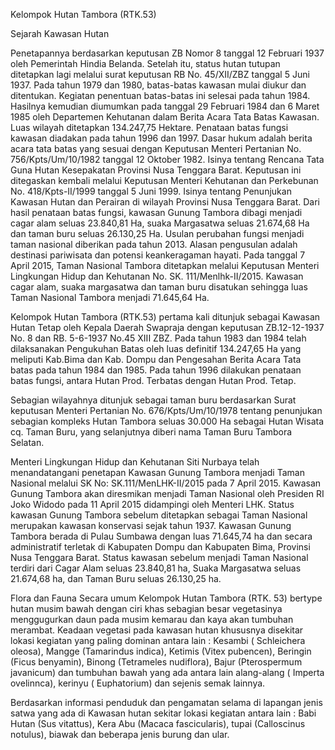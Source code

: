 Kelompok Hutan Tambora (RTK.53)

Sejarah Kawasan Hutan

Penetapannya berdasarkan keputusan ZB Nomor 8 tanggal 12 Februari 1937 oleh Pemerintah Hindia Belanda. Setelah itu, status hutan tutupan ditetapkan lagi melalui surat keputusan RB No. 45/XII/ZBZ tanggal 5 Juni 1937. Pada tahun 1979 dan 1980, batas-batas kawasan mulai diukur dan ditentukan. Kegiatan penentuan batas-batas ini selesai pada tahun 1984. Hasilnya kemudian diumumkan pada tanggal 29 Februari 1984 dan 6 Maret 1985 oleh Departemen Kehutanan dalam Berita Acara Tata Batas Kawasan. Luas wilayah ditetapkan 134.247,75 Hektare. Penataan batas fungsi kawasan diadakan pada tahun 1996 dan 1997. Dasar hukum adalah berita acara tata batas yang sesuai dengan Keputusan Menteri Pertanian No. 756/Kpts/Um/10/1982 tanggal 12 Oktober 1982. Isinya tentang Rencana Tata Guna Hutan Kesepakatan Provinsi Nusa Tenggara Barat. Keputusan ini ditegaskan kembali melalui Keputusan Menteri Kehutanan dan Perkebunan No. 418/Kpts-II/1999 tanggal 5 Juni 1999. Isinya tentang Penunjukan Kawasan Hutan dan Perairan di wilayah Provinsi Nusa Tenggara Barat. Dari hasil penataan batas fungsi, kawasan Gunung Tambora dibagi menjadi cagar alam seluas 23.840,81 Ha, suaka Margasatwa seluas 21.674,68 Ha dan taman buru seluas 26.130,25 Ha. Usulan perubahan fungsi menjadi taman nasional diberikan pada tahun 2013. Alasan pengusulan adalah destinasi pariwisata dan potensi keankeragaman hayati. Pada tanggal 7 April 2015, Taman Nasional Tambora ditetapkan melalui Keputusan Menteri Lingkungan Hidup dan Kehutanan No. SK. 111/Menlhk-II/2015. Kawasan cagar alam, suaka margasatwa dan taman buru disatukan sehingga luas Taman Nasional Tambora menjadi 71.645,64 Ha.

Kelompok Hutan Tambora (RTK.53) pertama kali  ditunjuk sebagai Kawasan Hutan Tetap oleh Kepala Daerah Swapraja dengan keputusan ZB.12-12-1937 No. 8 dan RB. 5-6-1937 No.45 XIII ZBZ. Pada tahun 1983 dan 1984 telah dilaksanakan Pengukuhan Batas oleh  luas definitif  134.247,65 Ha yang meliputi Kab.Bima dan Kab. Dompu dan Pengesahan Berita Acara Tata batas pada tahun 1984 dan 1985. Pada tahun 1996 dilakukan penataan batas fungsi, antara Hutan Prod. Terbatas dengan Hutan Prod. Tetap. 

Sebagian wilayahnya ditunjuk sebagai taman buru berdasarkan Surat keputusan Menteri Pertanian No. 676/Kpts/Um/10/1978 tentang penunjukan sebagian kompleks Hutan Tambora seluas 30.000 Ha sebagai Hutan Wisata cq. Taman Buru, yang selanjutnya diberi nama Taman Buru Tambora Selatan.

Menteri Lingkungan Hidup dan Kehutanan Siti Nurbaya telah menandatangani penetapan Kawasan Gunung Tambora menjadi Taman Nasional melalui SK No: SK.111/MenLHK-II/2015 pada 7 April 2015. Kawasan Gunung Tambora akan diresmikan menjadi Taman Nasional oleh Presiden RI Joko Widodo pada 11 April 2015 didampingi oleh Menteri LHK. Status kawasan Gunung Tambora sebelum ditetapkan sebagai Taman Nasional merupakan kawasan konservasi sejak tahun 1937. Kawasan Gunung Tambora berada di Pulau Sumbawa dengan luas 71.645,74 ha dan secara administratif terletak di Kabupaten Dompu dan Kabupaten Bima, Provinsi Nusa Tenggara Barat. Status kawasan sebelum menjadi Taman Nasional terdiri dari Cagar Alam seluas 23.840,81 ha, Suaka Margasatwa seluas 21.674,68 ha, dan Taman Buru seluas 26.130,25 ha.

Flora dan Fauna
Secara umum Kelompok Hutan Tambora (RTK. 53) bertype hutan musim bawah dengan ciri khas sebagian besar vegetasinya menggugurkan daun pada musim kemarau dan kaya akan tumbuhan merambat. Keadaan vegetasi pada kawasan hutan khususnya disekitar lokasi kegiatan yang paling dominan antara lain : Kesambi ( Schleichera oleosa), Mangge (Tamarindus indica), Ketimis (Vitex pubencen), Beringin (Ficus benyamin), Binong (Tetrameles nudiflora), Bajur (Pterospermum javanicum) dan tumbuhan bawah yang ada antara lain alang-alang ( Imperta ovelinnca), kerinyu ( Euphatorium) dan sejenis semak lainnya. 

Berdasarkan informasi penduduk dan pengamatan selama di lapangan jenis satwa yang ada  di Kawasan hutan sekitar lokasi kegiatan antara lain : Babi Hutan (Sus vitattus), Kera Abu (Macaca  fascicularis), tupai (Calloscinus notulus), biawak dan beberapa jenis burung dan ular.